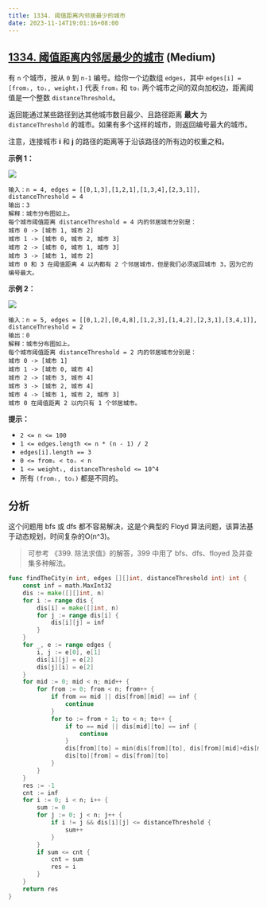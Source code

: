 ```yaml
---
title: 1334. 阈值距离内邻居最少的城市
date: 2023-11-14T19:01:16+08:00
---
```


## [1334. 阈值距离内邻居最少的城市](https://leetcode.cn/problems/find-the-city-with-the-smallest-number-of-neighbors-at-a-threshold-distance) (Medium)

有 `n` 个城市，按从 `0` 到 `n-1` 编号。给你一个边数组 `edges`，其中 `edges[i] = [fromᵢ, toᵢ, weightᵢ]` 代表 `fromᵢ` 和 `toᵢ` 两个城市之间的双向加权边，距离阈值是一个整数 `distanceThreshold`。

返回能通过某些路径到达其他城市数目最少、且路径距离 **最大** 为 `distanceThreshold` 的城市。如果有多个这样的城市，则返回编号最大的城市。

注意，连接城市 **i** 和 **j** 的路径的距离等于沿该路径的所有边的权重之和。

**示例 1：**

![](https://assets.leetcode-cn.com/aliyun-lc-upload/uploads/2020/01/26/find_the_city_01.png)

```
输入：n = 4, edges = [[0,1,3],[1,2,1],[1,3,4],[2,3,1]], distanceThreshold = 4
输出：3
解释：城市分布图如上。
每个城市阈值距离 distanceThreshold = 4 内的邻居城市分别是：
城市 0 -> [城市 1, 城市 2]
城市 1 -> [城市 0, 城市 2, 城市 3]
城市 2 -> [城市 0, 城市 1, 城市 3]
城市 3 -> [城市 1, 城市 2]
城市 0 和 3 在阈值距离 4 以内都有 2 个邻居城市，但是我们必须返回城市 3，因为它的编号最大。

```

**示例 2：**

**![](https://assets.leetcode-cn.com/aliyun-lc-upload/uploads/2020/01/26/find_the_city_02.png)**

```
输入：n = 5, edges = [[0,1,2],[0,4,8],[1,2,3],[1,4,2],[2,3,1],[3,4,1]], distanceThreshold = 2
输出：0
解释：城市分布图如上。
每个城市阈值距离 distanceThreshold = 2 内的邻居城市分别是：
城市 0 -> [城市 1]
城市 1 -> [城市 0, 城市 4]
城市 2 -> [城市 3, 城市 4]
城市 3 -> [城市 2, 城市 4]
城市 4 -> [城市 1, 城市 2, 城市 3]
城市 0 在阈值距离 2 以内只有 1 个邻居城市。

```

**提示：**

- `2 <= n <= 100`
- `1 <= edges.length <= n * (n - 1) / 2`
- `edges[i].length == 3`
- `0 <= fromᵢ < toᵢ < n`
- `1 <= weightᵢ, distanceThreshold <= 10^4`
- 所有 `(fromᵢ, toᵢ)` 都是不同的。

## 分析

这个问题用 bfs 或 dfs 都不容易解决，这是个典型的 Floyd 算法问题，该算法基于动态规划，时间复杂的O(n^3)。

> 可参考 《399. 除法求值》的解答，399 中用了 bfs、dfs、floyed 及并查集多种解法。


```go
func findTheCity(n int, edges [][]int, distanceThreshold int) int {
	const inf = math.MaxInt32
	dis := make([][]int, n)
	for i := range dis {
		dis[i] = make([]int, n)
		for j := range dis[i] {
			dis[i][j] = inf
		}
	}
	for _, e := range edges {
		i, j := e[0], e[1]
		dis[i][j] = e[2]
		dis[j][i] = e[2]
	}
	for mid := 0; mid < n; mid++ {
		for from := 0; from < n; from++ {
			if from == mid || dis[from][mid] == inf {
				continue
			}
			for to := from + 1; to < n; to++ {
				if to == mid || dis[mid][to] == inf {
					continue
				}
				dis[from][to] = min(dis[from][to], dis[from][mid]+dis[mid][to])
				dis[to][from] = dis[from][to]
			}
		}
	}
	res := -1
	cnt := inf
	for i := 0; i < n; i++ {
		sum := 0
		for j := 0; j < n; j++ {
			if i != j && dis[i][j] <= distanceThreshold {
				sum++
			}
		}
		if sum <= cnt {
			cnt = sum
			res = i
		}
	}
	return res
}

```
